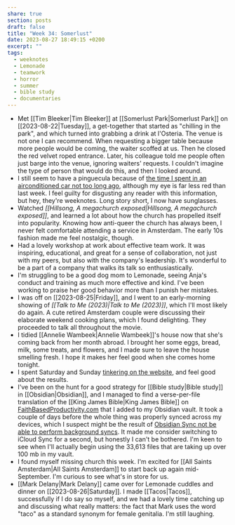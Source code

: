 ```yaml
---
share: true
section: posts
draft: false
title: "Week 34: Somerlust"
date: 2023-08-27 18:49:15 +0200
excerpt: ""
tags:
  - weeknotes
  - Lemonade
  - teamwork
  - horror
  - summer
  - bible study
  - documentaries
---
```


- Met [[Tim Bleeker|Tim Bleeker]] at [[Somerlust Park|Somerlust Park]] on [[2023-08-22|Tuesday]], a get-together that started as "chilling in the park", and which turned into grabbing a drink at l'Osteria. The venue is not one I can recommend. When requesting a bigger table because more people would be coming, the waiter scoffed at us. Then he closed the red velvet roped entrance. Later, his colleague told me people often just barge into the venue, ignoring waiters' requests. I couldn't imagine the type of person that would do this, and then I looked around.
- I still seem to have a pinguecula because of [the time I spent in an airconditioned car not too long ago](/2023/07/22/norway-et-al-2023/), although my eye is far less red than last week. I feel guilty for disgusting any reader with this information, but hey, they're weeknotes. Long story short, I now have sunglasses.
- Watched _[[Hillsong, A megachurch exposed|Hillsong, A megachurch exposed]]_, and learned a lot about how the church has propelled itself into popularity. Knowing how anti-queer the church has always been, I never felt comfortable attending a service in Amsterdam. The early 10s fashion made me feel nostalgic, though.
- Had a lovely workshop at work about effective team work. It was inspiring, educational, and great for a sense of collaboration, not just with my peers, but also with the company's leadership. It's wonderful to be a part of a company that walks its talk so enthusiastically.
- I'm struggling to be a good dog mom to Lemonade, seeing Anja's conduct and training as much more effective and kind. I've been working to praise her good behavior more than I punish her mistakes. 
- I was off on [[2023-08-25|Friday]], and I went to an early-morning showing of _[[Talk to Me (2023)|Talk to Me (2023)]]_, which I'll most likely do again. A cute retired Amsterdam couple were discussing their elaborate weekend cooking plans, which I found delighting. They proceeded to talk all throughout the movie.
- I tidied [[Annelie Wambeek|Annelie Wambeek]]'s house now that she's coming back from her month abroad. I brought her some eggs, bread, milk, some treats, and flowers, and I made sure to leave the house smelling fresh. I hope it makes her feel good when she comes home tonight. 
- I spent Saturday and Sunday [tinkering on the website](/2023-08-27-12-43-45), and feel good about the results.
- I've been on the hunt for a good strategy for [[Bible study|Bible study]] in [[Obsidian|Obsidian]], and I managed to find a verse-per-file translation of the [[King James Bible|King James Bible]] on [FaithBasedProductivity.com](https://faithbasedproductivity.com/cross-reference-library-obsidian/) that I added to my Obsidian vault. It took a couple of days before the whole thing was properly synced across my devices, which I suspect might be the result of [Obsidian Sync not be able to perform background syncs](https://www.reddit.com/r/ObsidianMD/comments/112ynkj/background_sync_on_ios/). It made me consider switching to iCloud Sync for a second, but honestly I can't be bothered. I'm keen to see when I'll actually begin using the 33,613 files that are taking up over 100 mb in my vault.
- I found myself missing church this week. I'm excited for [[All Saints Amsterdam|All Saints Amsterdam]] to start back up again mid-September. I'm curious to see what's in store for us.
- [[Mark Delany|Mark Delany]] came over for Lemonade cuddles and dinner on [[2023-08-26|Saturday]]. I made [[Tacos|Tacos]], successfully if I do say so myself, and we had a lovely time catching up and discussing what really matters: the fact that Mark uses the word "taco" as a standard synonym for female genitalia. I'm still laughing. 